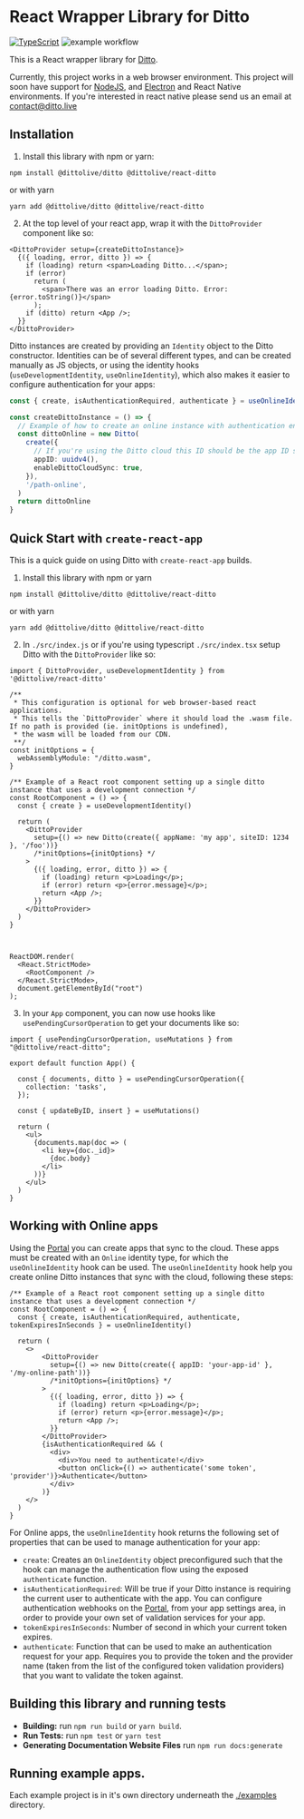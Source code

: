 # React Wrapper Library for Ditto

[![TypeScript](https://img.shields.io/badge/%3C%2F%3E-TypeScript-%230074c1.svg)](http://www.typescriptlang.org/)
![example workflow](https://github.com/getditto/react-ditto/actions/workflows/ci.yml/badge.svg)

This is a React wrapper library for [Ditto](https://www.ditto.live).

Currently, this project works in a web browser environment. This project will soon have support for [NodeJS](https://nodejs.org/en/), and [Electron](https://www.electronjs.org/) and React Native environments. If you're interested in react native please send us an email at [contact@ditto.live](contact@ditto.live)

## Installation

1. Install this library with npm or yarn:

```
npm install @dittolive/ditto @dittolive/react-ditto
```

or with yarn

```
yarn add @dittolive/ditto @dittolive/react-ditto
```

2. At the top level of your react app, wrap it with the `DittoProvider` component like so:

```tsx
<DittoProvider setup={createDittoInstance}>
  {({ loading, error, ditto }) => {
    if (loading) return <span>Loading Ditto...</span>;
    if (error)
      return (
        <span>There was an error loading Ditto. Error: {error.toString()}</span>
      );
    if (ditto) return <App />;
  }}
</DittoProvider>
```

Ditto instances are created by providing an `Identity` object to the Ditto constructor. Identities can be of several different types,
and can be created manually as JS objects, or using the identity hooks (`useDevelopmentIdentity`, `useOnlineIdentity`), which also makes it easier to configure authentication for your
apps:

```ts
const { create, isAuthenticationRequired, authenticate } = useOnlineIdentity()

const createDittoInstance = () => {
  // Example of how to create an online instance with authentication enabled
  const dittoOnline = new Ditto(
    create({
      // If you're using the Ditto cloud this ID should be the app ID shown on your app settings page, on the portal.
      appID: uuidv4(),
      enableDittoCloudSync: true,
    }),
    '/path-online',
  )
  return dittoOnline
}
```

## Quick Start with `create-react-app`

This is a quick guide on using Ditto with `create-react-app` builds.

1. Install this library with npm or yarn

```
npm install @dittolive/ditto @dittolive/react-ditto
```

or with yarn

```
yarn add @dittolive/ditto @dittolive/react-ditto
```

2. In `./src/index.js` or if you're using typescript `./src/index.tsx` setup Ditto with the `DittoProvider` like so:

```tsx
import { DittoProvider, useDevelopmentIdentity } from '@dittolive/react-ditto'

/**
 * This configuration is optional for web browser-based react applications.
 * This tells the `DittoProvider` where it should load the .wasm file. If no path is provided (ie. initOptions is undefined),
 * the wasm will be loaded from our CDN.
 **/
const initOptions = {
  webAssemblyModule: "/ditto.wasm",
}

/** Example of a React root component setting up a single ditto instance that uses a development connection */
const RootComponent = () => {
  const { create } = useDevelopmentIdentity()
  
  return (
    <DittoProvider 
      setup={() => new Ditto(create({ appName: 'my app', siteID: 1234 }, '/foo'))} 
      /*initOptions={initOptions} */
    >
      {({ loading, error, ditto }) => {
        if (loading) return <p>Loading</p>;
        if (error) return <p>{error.message}</p>;
        return <App />;
      }}
    </DittoProvider>
  )
}



ReactDOM.render(
  <React.StrictMode>
    <RootComponent />
  </React.StrictMode>,
  document.getElementById("root")
);
```

3. In your `App` component, you can now use hooks like `usePendingCursorOperation` to get your documents like so:

```tsx
import { usePendingCursorOperation, useMutations } from "@dittolive/react-ditto";

export default function App() {

  const { documents, ditto } = usePendingCursorOperation({
    collection: 'tasks',
  });

  const { updateByID, insert } = useMutations()

  return (
    <ul>
      {documents.map(doc => (
        <li key={doc._id}>
          {doc.body}
        </li>
      ))}
    </ul>
  )
}
```

## Working with Online apps

Using the [Portal](http://portal.ditto.live) you can create apps that sync to the cloud. These apps must be created with an `Online` identity type, for which the `useOnlineIdentity` hook can be used. The `useOnlineIdentity` hook help you create online Ditto instances that sync with the cloud, following these steps:

```tsx
/** Example of a React root component setting up a single ditto instance that uses a development connection */
const RootComponent = () => {
  const { create, isAuthenticationRequired, authenticate, tokenExpiresInSeconds } = useOnlineIdentity()
  
  return (
    <>
        <DittoProvider 
          setup={() => new Ditto(create({ appID: 'your-app-id' }, '/my-online-path'))} 
          /*initOptions={initOptions} */
        >
          {({ loading, error, ditto }) => {
            if (loading) return <p>Loading</p>;
            if (error) return <p>{error.message}</p>;
            return <App />;
          }}
        </DittoProvider>
        {isAuthenticationRequired && (
          <div>
            <div>You need to authenticate!</div>
            <button onClick={() => authenticate('some token', 'provider')}>Authenticate</button>
          </div>
        )}
    </>
  )
}

```

For Online apps, the `useOnlineIdentity` hook returns the following set of properties that can be used to manage authentication for your app:

* `create`: Creates an `OnlineIdentity` object preconfigured such that the hook can manage the authentication flow using the exposed `authenticate` function.
* `isAuthenticationRequired`: Will be true if your Ditto instance is requiring the current user to authenticate with the app. You can configure authentication webhooks on the [Portal](http://portal.ditto.live), from your app settings area, in order to provide your own set of validation services for your app.
* `tokenExpiresInSeconds`: Number of second in which your current token expires.
* `authenticate`: Function that can be used to make an authentication request for your app. Requires you to provide the token and the provider name (taken from the list of the configured token validation providers) that you want to validate the token against.

## Building this library and running tests

- **Building:** run `npm run build` or `yarn build`.
- **Run Tests:** run `npm test` or `yarn test`
- **Generating Documentation Website Files** run `npm run docs:generate`

## Running example apps.

Each example project is in it's own directory underneath the [./examples](./examples) directory.
